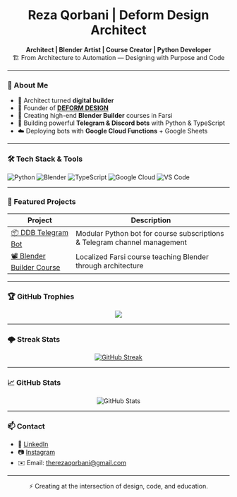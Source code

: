<h1 align="center">Reza Qorbani | Deform Design Architect</h1>

<p align="center">
  <b>Architect | Blender Artist | Course Creator | Python Developer</b><br>
  🏗️ From Architecture to Automation — Designing with Purpose and Code
</p>

---

### 🚀 About Me

- 🎨 Architect turned **digital builder**
- 🧠 Founder of [**DEFORM DESIGN**](https://www.instagram.com/deformdesignfirm/)
- 🎥 Creating high-end **Blender Builder** courses in Farsi
- 🤖 Building powerful **Telegram & Discord bots** with Python & TypeScript
- ☁️ Deploying bots with **Google Cloud Functions** + Google Sheets

---

### 🛠️ Tech Stack & Tools

![Python](https://img.shields.io/badge/Python-3776AB?style=for-the-badge&logo=python&logoColor=white)
![Blender](https://img.shields.io/badge/Blender-F5792A?style=for-the-badge&logo=blender&logoColor=white)
![TypeScript](https://img.shields.io/badge/TypeScript-007acc?style=for-the-badge&logo=typescript&logoColor=white)
![Google Cloud](https://img.shields.io/badge/Google%20Cloud-4285F4?style=for-the-badge&logo=googlecloud&logoColor=white)
![VS Code](https://img.shields.io/badge/VSCode-0078d7?style=for-the-badge&logo=visual%20studio%20code&logoColor=white)

---

### 📌 Featured Projects

| Project | Description |
|--------|-------------|
| [📦 DDB Telegram Bot](https://github.com/therezaqorbani/deformdesignbot) | Modular Python bot for course subscriptions & Telegram channel management |
| [📽️ Blender Builder Course](https://github.com/therezaqorbani/blender-archviz-course) | Localized Farsi course teaching Blender through architecture |

---

### 🏆 GitHub Trophies

<p align="center">
  <img src="https://github-profile-trophy.vercel.app/?username=therezaqorbani&theme=onedark&row=1&column=6" />
</p>

---

### 🌩️ Streak Stats

<p align="center">
  <picture>
  <a href="https://git.io/streak-stats"><img src="https://streak-stats.demolab.com?user=therezaqorbani&theme=catppuccin-mocha&date_format=%5BY%20%5DM%20j" alt="GitHub Streak" /></a>
</picture>

</p>

---

### 📈 GitHub Stats

<p align="center">
  <img src="https://github-readme-stats.vercel.app/api?username=therezaqorbani&show_icons=true&theme=catppuccin_mocha" alt="GitHub Stats" />
</p>

---

### 📫 Contact

- 💼 [LinkedIn](https://www.linkedin.com/in/therezaqorbani)
- 📷 [Instagram](https://www.instagram.com/therezaqorbani/)
- ✉️ Email: therezaqorbani@gmail.com

---

<p align="center">⚡️ Creating at the intersection of design, code, and education.</p>
